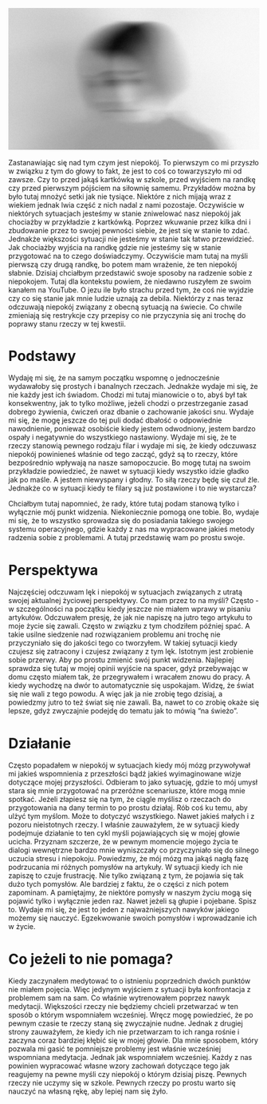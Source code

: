 ![Jak radzę sobie z niepokojem?](images/2c25144f-0366-446b-91c3-aeeaca1986b4.jpg)

Zastanawiając się nad tym czym jest niepokój. To pierwszym co mi przyszło w związku z tym do głowy to fakt, że jest to coś co towarzyszyło mi od zawsze. Czy to przed jakąś kartkówką w szkole, przed wyjściem na randkę czy przed pierwszym pójściem na siłownię samemu. Przykładów można by było tutaj mnożyć setki jak nie tysiące. Niektóre z nich mijają wraz z wiekiem jednak lwia część z nich nadal z nami pozostaje. Oczywiście w niektórych sytuacjach jesteśmy w stanie zniwelować nasz niepokój jak chociażby w przykładzie z kartkówką. Poprzez wkuwanie przez kilka dni i zbudowanie przez to swojej pewności siebie, że jest się w stanie to zdać. Jednakże większości sytuacji nie jesteśmy w stanie tak łatwo przewidzieć. Jak chociażby wyjścia na randkę gdzie nie jesteśmy się w stanie przygotować na to czego doświadczymy. Oczywiście mam tutaj na myśli pierwszą czy drugą randkę, bo potem mam wrażenie, że ten niepokój słabnie. Dzisiaj chciałbym przedstawić swoje sposoby na radzenie sobie z niepokojem. Tutaj dla kontekstu powiem, że niedawno ruszyłem ze swoim kanałem na YouTube. O jezu ile było strachu przed tym, że coś nie wyjdzie czy co się stanie jak mnie ludzie uznają za debila. Niektórzy z nas teraz odczuwają niepokój związany z obecną sytuacją na świecie. Co chwile zmieniają się restrykcje czy przepisy co nie przyczynia się ani trochę do poprawy stanu rzeczy w tej kwestii.

# **Podstawy**

Wydaję mi się, że na samym początku wspomnę o jednocześnie wydawałoby się prostych i banalnych rzeczach. Jednakże wydaje mi się, że nie każdy jest ich świadom. Chodzi mi tutaj mianowicie o to, abyś był tak konsekwentny, jak to tylko możliwe, jeżeli chodzi o przestrzeganie zasad dobrego żywienia, ćwiczeń oraz dbanie o zachowanie jakości snu. Wydaje mi się, że mogę jeszcze do tej puli dodać dbałość o odpowiednie nawodnienie, ponieważ osobiście kiedy jestem odwodniony, jestem bardzo ospały i negatywnie do wszystkiego nastawiony. Wydaje mi się, że te rzeczy stanowią pewnego rodzaju filar i wydaje mi się, że kiedy odczuwasz niepokój powinieneś właśnie od tego zacząć, gdyż są to rzeczy, które bezpośrednio wpływają na nasze samopoczucie. Bo mogę tutaj na swoim przykładzie powiedzieć, że nawet w sytuacji kiedy wszystko idzie gładko jak po maśle. A jestem niewyspany i głodny. To siłą rzeczy będę się czuł źle. Jednakże co w sytuacji kiedy te filary są już postawione i to nie wystarcza?

Chciałbym tutaj napomnieć, że rady, które tutaj podam stanową tylko i wyłącznie mój punkt widzenia. Niekoniecznie pomogą one tobie. Bo, wydaje mi się, że to wszystko sprowadza się do posiadania takiego swojego systemu operacyjnego, gdzie każdy z nas ma wypracowane jakieś metody radzenia sobie z problemami. A tutaj przedstawię wam po prostu swoje.

# **Perspektywa**

Najczęściej odczuwam lęk i niepokój w sytuacjach związanych z utratą swojej aktualnej życiowej perspektywy. Co mam przez to na myśli? Często - w szczególności na początku kiedy jeszcze nie miałem wprawy w pisaniu artykułów. Odczuwałem presję, że jak nie napiszę na jutro tego artykułu to moje życie się zawali. Często w związku z tym chodziłem później spać. A takie usilne siedzenie nad rozwiązaniem problemu ani trochę nie przyczyniało się do jakości tego co tworzyłem. W takiej sytuacji kiedy czujesz się zatracony i czujesz związany z tym lęk. Istotnym jest zrobienie sobie przerwy. Aby po prostu zmienić swój punkt widzenia. Najlepiej sprawdza się tutaj w mojej opinii wyjście na spacer, gdyż przebywając w domu często miałem tak, że przegrywałem i wracałem znowu do pracy. A kiedy wychodzę na dwór to automatycznie się uspokajam. Widzę, że świat się nie wali z tego powodu. A więc jak ja nie zrobię tego dzisiaj, a powiedzmy jutro to też świat się nie zawali. Ba, nawet to co zrobię okaże się lepsze, gdyż zwyczajnie podejdę do tematu jak to mówią “na świeżo”.

# **Działanie**

Często popadałem w niepokój w sytuacjach kiedy mój mózg przywoływał mi jakieś wspomnienia z przeszłości bądź jakieś wyimaginowane wizje dotyczące mojej przyszłości. Odbieram to jako sytuację, gdzie to mój umysł stara się mnie przygotować na przeróżne scenariusze, które mogą mnie spotkać. Jeżeli złapiesz się na tym, że ciągle myślisz o rzeczach do przygotowania na dany termin to po prostu działaj. Rób coś ku temu, aby ulżyć tym myślom. Może to dotyczyć wszystkiego. Nawet jakieś małych i z pozoru nieistotnych rzeczy. I właśnie zauważyłem, że w sytuacji kiedy podejmuje działanie to ten cykl myśli pojawiających się w mojej głowie ucicha. Przyznam szczerze, że w pewnym momencie mojego życia te dialogi wewnętrzne bardzo mnie wyniszczały co przyczyniało się do silnego uczucia stresu i niepokoju. Powiedzmy, że mój mózg ma jakąś nagłą fazę podrzucania mi różnych pomysłów na artykuły. W sytuacji kiedy ich nie zapiszę to czuje frustrację. Nie tylko związaną z tym, że pojawia się tak dużo tych pomysłów. Ale bardziej z faktu, że o części z nich potem zapominam. A pamiętajmy, że niektóre pomysły w naszym życiu mogą się pojawić tylko i wyłącznie jeden raz. Nawet jeżeli są głupie i pojebane. Spisz to. Wydaje mi się, że jest to jeden z najważniejszych nawyków jakiego możemy się nauczyć. Egzekwowanie swoich pomysłów i wprowadzanie ich w życie.

# **Co jeżeli to nie pomaga?**

Kiedy zaczynałem medytować to o istnieniu poprzednich dwóch punktów nie miałem pojęcia. Więc jedynym wyjściem z sytuacji była konfrontacja z problemem sam na sam. Co właśnie wytrenowałem poprzez nawyk medytacji. Większości rzeczy nie będziemy chcieli przetwarzać w ten sposób o którym wspomniałem wcześniej. Wręcz mogę powiedzieć, że po pewnym czasie te rzeczy staną się zwyczajnie nudne. Jednak z drugiej strony zauważyłem, że kiedy ich nie przetwarzam to ich ranga rośnie i zaczyna coraz bardziej kłębić się w mojej głowie. Dla mnie sposobem, który pozwala mi gasić te pomniejsze problemy jest właśnie wcześniej wspomniana medytacja. Jednak jak wspomniałem wcześniej. Każdy z nas powinien wypracować własne wzory zachowań dotyczące tego jak reagujemy na pewne myśli czy niepokój o którym dzisiaj piszę. Pewnych rzeczy nie uczymy się w szkole. Pewnych rzeczy po prostu warto się nauczyć na własną rękę, aby lepiej nam się żyło.